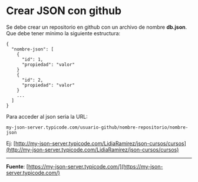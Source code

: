 # Crear JSON con github

Se debe crear un repositorio en github con un archivo de nombre **db.json**. Que debe tener mínimo la siguiente estructura:

```
{
  "nombre-json": [
    {
      "id": 1,
      "propiedad": "valor"
    }
    {
      "id": 2,
      "propiedad": "valor"
    }
    ...
  ]
}
```


Para acceder al json seria la URL:

```
my-json-server.typicode.com/usuario-github/nombre-repositorio/nombre-json
```

Ej: [http://my-json-server.typicode.com/LidiaRamirez/json-cursos/cursos](http://my-json-server.typicode.com/LidiaRamirez/json-cursos/cursos)

- - -
**Fuente**: [https://my-json-server.typicode.com/](https://my-json-server.typicode.com/)

